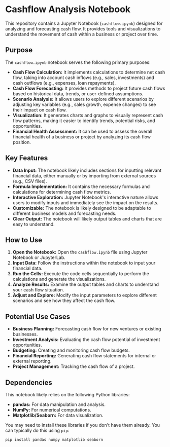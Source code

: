 # Cashflow Analysis Notebook

This repository contains a Jupyter Notebook (`cashflow.ipynb`) designed for analyzing and forecasting cash flow.  It provides tools and visualizations to understand the movement of cash within a business or project over time.

## Purpose

The `cashflow.ipynb` notebook serves the following primary purposes:

*   **Cash Flow Calculation:** It implements calculations to determine net cash flow, taking into account cash inflows (e.g., sales, investments) and cash outflows (e.g., expenses, loan repayments).
*   **Cash Flow Forecasting:** It provides methods to project future cash flows based on historical data, trends, or user-defined assumptions.
*   **Scenario Analysis:** It allows users to explore different scenarios by adjusting key variables (e.g., sales growth, expense changes) to see their impact on cash flow.
*   **Visualization:** It generates charts and graphs to visually represent cash flow patterns, making it easier to identify trends, potential risks, and opportunities.
* **Financial Health Assessment:** It can be used to assess the overall financial health of a business or project by analyzing its cash flow position.

## Key Features

*   **Data Input:** The notebook likely includes sections for inputting relevant financial data, either manually or by importing from external sources (e.g., CSV files).
*   **Formula Implementation:** It contains the necessary formulas and calculations for determining cash flow metrics.
*   **Interactive Exploration:** Jupyter Notebook's interactive nature allows users to modify inputs and immediately see the impact on the results.
*   **Customizable:** The notebook is likely designed to be adaptable to different business models and forecasting needs.
* **Clear Output:** The notebook will likely output tables and charts that are easy to understand.

## How to Use

1.  **Open the Notebook:** Open the `cashflow.ipynb` file using Jupyter Notebook or JupyterLab.
2.  **Input Data:** Follow the instructions within the notebook to input your financial data.
3.  **Run the Cells:** Execute the code cells sequentially to perform the calculations and generate the visualizations.
4.  **Analyze Results:** Examine the output tables and charts to understand your cash flow situation.
5. **Adjust and Explore:** Modify the input parameters to explore different scenarios and see how they affect the cash flow.

## Potential Use Cases

*   **Business Planning:** Forecasting cash flow for new ventures or existing businesses.
*   **Investment Analysis:** Evaluating the cash flow potential of investment opportunities.
*   **Budgeting:** Creating and monitoring cash flow budgets.
*   **Financial Reporting:** Generating cash flow statements for internal or external reporting.
* **Project Management:** Tracking the cash flow of a project.

## Dependencies

This notebook likely relies on the following Python libraries:

*   **pandas:** For data manipulation and analysis.
*   **NumPy:** For numerical computations.
*   **Matplotlib/Seaborn:** For data visualization.

You may need to install these libraries if you don't have them already. You can typically do this using `pip`:

```bash
pip install pandas numpy matplotlib seaborn
